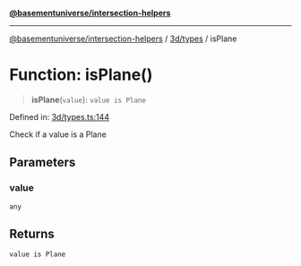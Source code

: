 [**@basementuniverse/intersection-helpers**](../../../README.md)

***

[@basementuniverse/intersection-helpers](../../../README.md) / [3d/types](../README.md) / isPlane

# Function: isPlane()

> **isPlane**(`value`): `value is Plane`

Defined in: [3d/types.ts:144](https://github.com/basementuniverse/intersection-helpers/blob/98a1762f467a7b92d986d7a09e3582c961f718d2/src/3d/types.ts#L144)

Check if a value is a Plane

## Parameters

### value

`any`

## Returns

`value is Plane`
